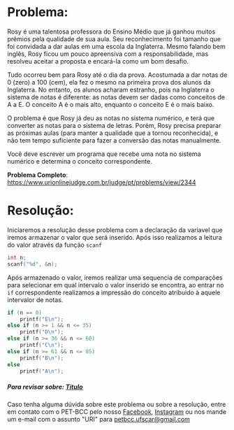 # Problema:   

Rosy é uma talentosa professora do Ensino Médio que já ganhou muitos prêmios pela qualidade de sua aula. Seu reconhecimento foi tamanho que foi convidada a dar aulas em uma escola da Inglaterra. Mesmo falando bem inglês, Rosy ficou um pouco apreensiva com a responsabilidade, mas resolveu aceitar a proposta e encará-la como um bom desafio.

Tudo ocorreu bem para Rosy até o dia da prova. Acostumada a dar notas de 0 (zero) a 100 (cem), ela fez o mesmo na primeira prova dos alunos da Inglaterra. No entanto, os alunos acharam estranho, pois na Inglaterra o sistema de notas é diferente: as notas devem ser dadas como conceitos de A a E. O conceito A é o mais alto, enquanto o conceito E é o mais baixo.

O problema é que Rosy já deu as notas no sistema numérico, e terá que converter as notas para o sistema de letras. Porém, Rosy precisa preparar as próximas aulas (para manter a qualidade que a tornou reconhecida), e não tem tempo suficiente para fazer a conversão das notas manualmente.

Você deve escrever um programa que recebe uma nota no sistema numérico e determina o conceito correspondente.

**Problema Completo**: https://www.urionlinejudge.com.br/judge/pt/problems/view/2344

# Resolução:

Iniciaremos a resolução desse problema com a declaração da variavel que iremos armazenar o valor que será inserido. Após isso realizamos a leitura do valor através da função `scanf`
```c
int n;
scanf("%d", &n);
```


Após armazenado o valor, iremos realizar uma sequencia de comparações para selecionar em qual intervalo o valor inserido se encontra, ao entrar no `if` correspondente realizamos a impressão do conceito atribuido à aquele intervalor de notas.
```c
if (n == 0)
	printf("E\n");
else if (n >= 1 && n <= 35)
	printf("D\n");
else if (n >= 36 && n <= 60)
	printf("C\n");
else if (n >= 61 && n <= 85)
	printf("B\n");
else
	printf("A\n");
```

##### Para revisar sobre: [Titulo](link)
    
Caso tenha alguma dúvida sobre este problema ou sobre a resolução, entre em contato com o PET-BCC pelo nosso
[Facebook](https://www.facebook.com/petbcc/),
[Instagram](https://www.instagram.com/petbcc.ufscar/)
ou nos mande um e-mail com o assunto "URI" para  petbcc.ufscar@gmail.com